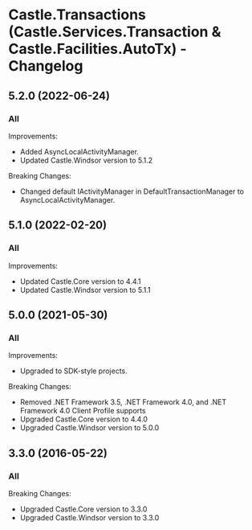 # Castle.Transactions (Castle.Services.Transaction &amp; Castle.Facilities.AutoTx) - Changelog

## 5.2.0 (2022-06-24)

### All

Improvements:
- Added AsyncLocalActivityManager.
- Updated Castle.Windsor version to 5.1.2

Breaking Changes:
- Changed default IActivityManager in DefaultTransactionManager to AsyncLocalActivityManager.


## 5.1.0 (2022-02-20)

### All

Improvements:
- Updated Castle.Core version to 4.4.1
- Updated Castle.Windsor version to 5.1.1


## 5.0.0 (2021-05-30)

### All

Improvements:
- Upgraded to SDK-style projects.

Breaking Changes:
- Removed .NET Framework 3.5, .NET Framework 4.0, and .NET Framework 4.0 Client Profile supports
- Upgraded Castle.Core version to 4.4.0
- Upgraded Castle.Windsor version to 5.0.0


## 3.3.0 (2016-05-22)

### All

Breaking Changes:
- Upgraded Castle.Core version to 3.3.0
- Upgraded Castle.Windsor version to 3.3.0



